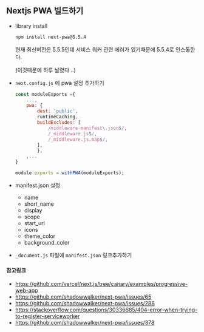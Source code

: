 ## Nextjs PWA 빌드하기

- library install
    
    ```bash
    npm install next-pwa@5.5.4
    ```
    
    현재 최신버전은 5.5.5인데 서비스 워커 관련 에러가 있기때문에 5.5.4로 인스톨한다.
    
    (이것때문에 하루 날렸다 ..)
    
- `next.config.js` 에 pwa 설정 추가하기
    
    ```jsx
    const moduleExports ={
    	...,
    	pwa: {
            dest: 'public',
            runtimeCaching,
            buildExcludes: [
                /middleware-manifest\.json$/,
                /_middleware.js$/,
                /_middleware.js.map$/,
            ],
    	    },
    	,...
    }
    
    module.exports = withPWA(moduleExports);
    ```
    
- manifest.json 설정
    - name
    - short_name
    - display
    - scope
    - start_url
    - icons
    - theme_color
    - background_color
- `_document.js` 파일에 `manifest.json` 링크추가하기

#### 참고링크
- https://github.com/vercel/next.js/tree/canary/examples/progressive-web-app
- https://github.com/shadowwalker/next-pwa/issues/65
- https://github.com/shadowwalker/next-pwa/issues/288
- https://stackoverflow.com/questions/30336685/404-error-when-trying-to-register-serviceworker
- https://github.com/shadowwalker/next-pwa/issues/378
